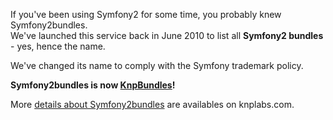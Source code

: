 If you've been using Symfony2 for some time, you probably knew Symfony2bundles.  
We've launched this service back in June 2010 to list all **Symfony2 bundles** - yes, hence the name.

We've changed its name to comply with the Symfony trademark policy.

**Symfony2bundles is now [KnpBundles](http://knpbundles.com)!**

More [details about Symfony2bundles](http://knplabs.fr/blog/symfony2bundles-becomes-knpbundle) are availables on knplabs.com.
